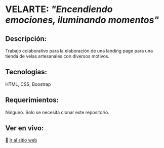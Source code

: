 # VELARTE: *"Encendiendo emociones, iluminando momentos"*

## Descripción: 
Trabajo colaborativo para la elaboración de una landing page para una tienda de velas artesanales con diversos motivos.

## Tecnologías: 
HTML, CSS, Boostrap

## Requerimientos:
Ninguno. Solo se necesita clonar este repositorio.

## Ver en vivo:
🔗 [Ir al sitio web](https://lmbaezp.github.io/proyecto-velarte/)
